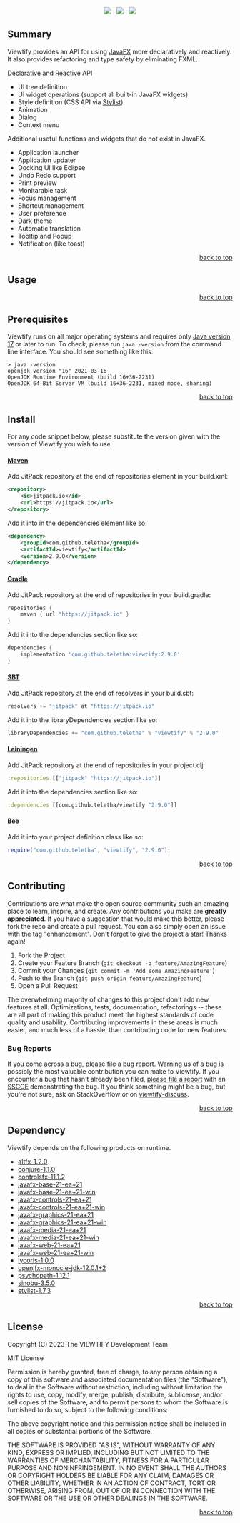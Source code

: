 <p align="center">
    <a href="https://docs.oracle.com/en/java/javase/17/"><img src="https://img.shields.io/badge/Java-Release%2017-green"/></a>
    <span>&nbsp;</span>
    <a href="https://jitpack.io/#teletha/viewtify"><img src="https://img.shields.io/jitpack/v/github/teletha/viewtify?label=Repository&color=green"></a>
    <span>&nbsp;</span>
    <a href="https://teletha.github.io/viewtify"><img src="https://img.shields.io/website.svg?down_color=red&down_message=CLOSE&label=Official%20Site&up_color=green&up_message=OPEN&url=https%3A%2F%2Fteletha.github.io%2Fviewtify"></a>
</p>


## Summary
Viewtify provides an API for using [JavaFX](https://openjfx.io/) more declaratively and reactively. It also provides refactoring and type safety by eliminating FXML.

Declarative and Reactive API
* UI tree definition
* UI widget operations (support all built-in JavaFX widgets)
* Style definition (CSS API via [Stylist](https://github.com/teletha/stylist))
* Animation
* Dialog
* Context menu

Additional useful functions and widgets that do not exist in JavaFX.
* Application launcher
* Application updater
* Docking UI like Eclipse
* Undo Redo support
* Print preview
* Monitarable task
* Focus management
* Shortcut management
* User preference
* Dark theme
* Automatic translation
* Tooltip and Popup
* Notification (like toast)
<p align="right"><a href="#top">back to top</a></p>


## Usage

<p align="right"><a href="#top">back to top</a></p>


## Prerequisites
Viewtify runs on all major operating systems and requires only [Java version 17](https://docs.oracle.com/en/java/javase/17/) or later to run.
To check, please run `java -version` from the command line interface. You should see something like this:
```
> java -version
openjdk version "16" 2021-03-16
OpenJDK Runtime Environment (build 16+36-2231)
OpenJDK 64-Bit Server VM (build 16+36-2231, mixed mode, sharing)
```
<p align="right"><a href="#top">back to top</a></p>

## Install
For any code snippet below, please substitute the version given with the version of Viewtify you wish to use.
#### [Maven](https://maven.apache.org/)
Add JitPack repository at the end of repositories element in your build.xml:
```xml
<repository>
    <id>jitpack.io</id>
    <url>https://jitpack.io</url>
</repository>
```
Add it into in the dependencies element like so:
```xml
<dependency>
    <groupId>com.github.teletha</groupId>
    <artifactId>viewtify</artifactId>
    <version>2.9.0</version>
</dependency>
```
#### [Gradle](https://gradle.org/)
Add JitPack repository at the end of repositories in your build.gradle:
```gradle
repositories {
    maven { url "https://jitpack.io" }
}
```
Add it into the dependencies section like so:
```gradle
dependencies {
    implementation 'com.github.teletha:viewtify:2.9.0'
}
```
#### [SBT](https://www.scala-sbt.org/)
Add JitPack repository at the end of resolvers in your build.sbt:
```scala
resolvers += "jitpack" at "https://jitpack.io"
```
Add it into the libraryDependencies section like so:
```scala
libraryDependencies += "com.github.teletha" % "viewtify" % "2.9.0"
```
#### [Leiningen](https://leiningen.org/)
Add JitPack repository at the end of repositories in your project.clj:
```clj
:repositories [["jitpack" "https://jitpack.io"]]
```
Add it into the dependencies section like so:
```clj
:dependencies [[com.github.teletha/viewtify "2.9.0"]]
```
#### [Bee](https://teletha.github.io/bee)
Add it into your project definition class like so:
```java
require("com.github.teletha", "viewtify", "2.9.0");
```
<p align="right"><a href="#top">back to top</a></p>


## Contributing
Contributions are what make the open source community such an amazing place to learn, inspire, and create. Any contributions you make are **greatly appreciated**.
If you have a suggestion that would make this better, please fork the repo and create a pull request. You can also simply open an issue with the tag "enhancement".
Don't forget to give the project a star! Thanks again!

1. Fork the Project
2. Create your Feature Branch (`git checkout -b feature/AmazingFeature`)
3. Commit your Changes (`git commit -m 'Add some AmazingFeature'`)
4. Push to the Branch (`git push origin feature/AmazingFeature`)
5. Open a Pull Request

The overwhelming majority of changes to this project don't add new features at all. Optimizations, tests, documentation, refactorings -- these are all part of making this product meet the highest standards of code quality and usability.
Contributing improvements in these areas is much easier, and much less of a hassle, than contributing code for new features.

### Bug Reports
If you come across a bug, please file a bug report. Warning us of a bug is possibly the most valuable contribution you can make to Viewtify.
If you encounter a bug that hasn't already been filed, [please file a report](https://github.com/teletha/viewtify/issues/new) with an [SSCCE](http://sscce.org/) demonstrating the bug.
If you think something might be a bug, but you're not sure, ask on StackOverflow or on [viewtify-discuss](https://github.com/teletha/viewtify/discussions).
<p align="right"><a href="#top">back to top</a></p>


## Dependency
Viewtify depends on the following products on runtime.
* [altfx-1.2.0](https://mvnrepository.com/artifact/com.github.teletha/altfx/1.2.0)
* [conjure-1.1.0](https://mvnrepository.com/artifact/com.github.teletha/conjure/1.1.0)
* [controlsfx-11.1.2](https://mvnrepository.com/artifact/org.controlsfx/controlsfx/11.1.2)
* [javafx-base-21-ea+21](https://mvnrepository.com/artifact/org.openjfx/javafx-base/21-ea+21)
* [javafx-base-21-ea+21-win](https://mvnrepository.com/artifact/org.openjfx/javafx-base/21-ea+21)
* [javafx-controls-21-ea+21](https://mvnrepository.com/artifact/org.openjfx/javafx-controls/21-ea+21)
* [javafx-controls-21-ea+21-win](https://mvnrepository.com/artifact/org.openjfx/javafx-controls/21-ea+21)
* [javafx-graphics-21-ea+21](https://mvnrepository.com/artifact/org.openjfx/javafx-graphics/21-ea+21)
* [javafx-graphics-21-ea+21-win](https://mvnrepository.com/artifact/org.openjfx/javafx-graphics/21-ea+21)
* [javafx-media-21-ea+21](https://mvnrepository.com/artifact/org.openjfx/javafx-media/21-ea+21)
* [javafx-media-21-ea+21-win](https://mvnrepository.com/artifact/org.openjfx/javafx-media/21-ea+21)
* [javafx-web-21-ea+21](https://mvnrepository.com/artifact/org.openjfx/javafx-web/21-ea+21)
* [javafx-web-21-ea+21-win](https://mvnrepository.com/artifact/org.openjfx/javafx-web/21-ea+21)
* [lycoris-1.0.0](https://mvnrepository.com/artifact/com.github.teletha/lycoris/1.0.0)
* [openjfx-monocle-jdk-12.0.1+2](https://mvnrepository.com/artifact/org.testfx/openjfx-monocle/jdk-12.0.1+2)
* [psychopath-1.12.1](https://mvnrepository.com/artifact/com.github.teletha/psychopath/1.12.1)
* [sinobu-3.5.0](https://mvnrepository.com/artifact/com.github.teletha/sinobu/3.5.0)
* [stylist-1.7.3](https://mvnrepository.com/artifact/com.github.teletha/stylist/1.7.3)
<p align="right"><a href="#top">back to top</a></p>


## License
Copyright (C) 2023 The VIEWTIFY Development Team

MIT License

Permission is hereby granted, free of charge, to any person obtaining a copy
of this software and associated documentation files (the "Software"), to deal
in the Software without restriction, including without limitation the rights
to use, copy, modify, merge, publish, distribute, sublicense, and/or sell
copies of the Software, and to permit persons to whom the Software is
furnished to do so, subject to the following conditions:

The above copyright notice and this permission notice shall be included in all
copies or substantial portions of the Software.

THE SOFTWARE IS PROVIDED "AS IS", WITHOUT WARRANTY OF ANY KIND, EXPRESS OR
IMPLIED, INCLUDING BUT NOT LIMITED TO THE WARRANTIES OF MERCHANTABILITY,
FITNESS FOR A PARTICULAR PURPOSE AND NONINFRINGEMENT. IN NO EVENT SHALL THE
AUTHORS OR COPYRIGHT HOLDERS BE LIABLE FOR ANY CLAIM, DAMAGES OR OTHER
LIABILITY, WHETHER IN AN ACTION OF CONTRACT, TORT OR OTHERWISE, ARISING FROM,
OUT OF OR IN CONNECTION WITH THE SOFTWARE OR THE USE OR OTHER DEALINGS IN THE
SOFTWARE.
<p align="right"><a href="#top">back to top</a></p>